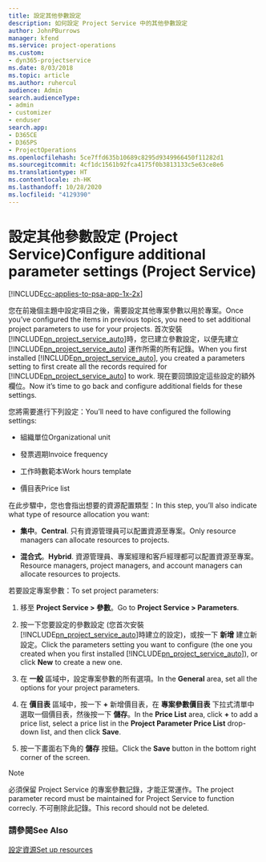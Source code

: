 ```yaml
---
title: 設定其他參數設定
description: 如何設定 Project Service 中的其他參數設定
author: JohnPBurrows
manager: kfend
ms.service: project-operations
ms.custom:
- dyn365-projectservice
ms.date: 8/03/2018
ms.topic: article
ms.author: ruhercul
audience: Admin
search.audienceType:
- admin
- customizer
- enduser
search.app:
- D365CE
- D365PS
- ProjectOperations
ms.openlocfilehash: 5ce7ffd635b10689c8295d9349966450f11282d1
ms.sourcegitcommit: 4cf1dc1561b92fca4175f0b3813133c5e63ce8e6
ms.translationtype: HT
ms.contentlocale: zh-HK
ms.lasthandoff: 10/28/2020
ms.locfileid: "4129390"
---
```

# <a name="configure-additional-parameter-settings-project-service"></a><span data-ttu-id="99aa4-103">設定其他參數設定 (Project Service)</span><span class="sxs-lookup"><span data-stu-id="99aa4-103">Configure additional parameter settings (Project Service)</span></span>

[!INCLUDE[cc-applies-to-psa-app-1x-2x](../includes/cc-applies-to-psa-app-1x-2x.md)]

<span data-ttu-id="99aa4-104">您在前幾個主題中設定項目之後，需要設定其他專案參數以用於專案。</span><span class="sxs-lookup"><span data-stu-id="99aa4-104">Once you’ve configured the items in previous topics, you need to set additional project parameters to use for your projects.</span></span> <span data-ttu-id="99aa4-105">首次安裝 [!INCLUDE[pn_project_service_auto](../includes/pn-project-service-auto.md)]時，您已建立參數設定，以便先建立 [!INCLUDE[pn_project_service_auto](../includes/pn-project-service-auto.md)] 運作所需的所有記錄。</span><span class="sxs-lookup"><span data-stu-id="99aa4-105">When you first installed [!INCLUDE[pn_project_service_auto](../includes/pn-project-service-auto.md)], you created a parameters setting to first create all the records required for [!INCLUDE[pn_project_service_auto](../includes/pn-project-service-auto.md)] to work.</span></span> <span data-ttu-id="99aa4-106">現在要回頭設定這些設定的額外欄位。</span><span class="sxs-lookup"><span data-stu-id="99aa4-106">Now it’s time to go back and configure additional fields for these settings.</span></span>  
  
 <span data-ttu-id="99aa4-107">您將需要進行下列設定：</span><span class="sxs-lookup"><span data-stu-id="99aa4-107">You’ll need to have configured the following settings:</span></span>  
  
-   <span data-ttu-id="99aa4-108">組織單位</span><span class="sxs-lookup"><span data-stu-id="99aa4-108">Organizational unit</span></span>  
  
-   <span data-ttu-id="99aa4-109">發票週期</span><span class="sxs-lookup"><span data-stu-id="99aa4-109">Invoice frequency</span></span>  
  
-   <span data-ttu-id="99aa4-110">工作時數範本</span><span class="sxs-lookup"><span data-stu-id="99aa4-110">Work hours template</span></span>  
  
-   <span data-ttu-id="99aa4-111">價目表</span><span class="sxs-lookup"><span data-stu-id="99aa4-111">Price list</span></span>  
 
<span data-ttu-id="99aa4-112">在此步驟中，您也會指出想要的資源配置類型：</span><span class="sxs-lookup"><span data-stu-id="99aa4-112">In this step, you’ll also indicate what type of resource allocation you want:</span></span>  
  
- <span data-ttu-id="99aa4-113">**集中**。</span><span class="sxs-lookup"><span data-stu-id="99aa4-113">**Central**.</span></span> <span data-ttu-id="99aa4-114">只有資源管理員可以配置資源至專案。</span><span class="sxs-lookup"><span data-stu-id="99aa4-114">Only resource managers can allocate resources to projects.</span></span>  
  
- <span data-ttu-id="99aa4-115">**混合式**。</span><span class="sxs-lookup"><span data-stu-id="99aa4-115">**Hybrid**.</span></span> <span data-ttu-id="99aa4-116">資源管理員、專案經理和客戶經理都可以配置資源至專案。</span><span class="sxs-lookup"><span data-stu-id="99aa4-116">Resource managers, project managers, and account managers can allocate resources to projects.</span></span>  
  
 
<span data-ttu-id="99aa4-117">若要設定專案參數：</span><span class="sxs-lookup"><span data-stu-id="99aa4-117">To set project parameters:</span></span>  
  
1. <span data-ttu-id="99aa4-118">移至 **Project Service > 參數**。</span><span class="sxs-lookup"><span data-stu-id="99aa4-118">Go to **Project Service > Parameters**.</span></span>  
  
2. <span data-ttu-id="99aa4-119">按一下您要設定的參數設定 (您首次安裝 [!INCLUDE[pn_project_service_auto](../includes/pn-project-service-auto.md)]時建立的設定)，或按一下 **新增** 建立新設定。</span><span class="sxs-lookup"><span data-stu-id="99aa4-119">Click the parameters setting you want to configure (the one you created when you first installed [!INCLUDE[pn_project_service_auto](../includes/pn-project-service-auto.md)]), or click **New** to create a new one.</span></span>  
  
3. <span data-ttu-id="99aa4-120">在 **一般** 區域中，設定專案參數的所有選項。</span><span class="sxs-lookup"><span data-stu-id="99aa4-120">In the **General** area, set all the options for your project parameters.</span></span>  
  
4. <span data-ttu-id="99aa4-121">在 **價目表** 區域中，按一下 **+** 新增價目表，在 **專案參數價目表** 下拉式清單中選取一個價目表，然後按一下 **儲存**。</span><span class="sxs-lookup"><span data-stu-id="99aa4-121">In the **Price List** area, click **+** to add a price list, select a price list in the **Project Parameter Price List** drop-down list, and then click **Save**.</span></span>  
  
5. <span data-ttu-id="99aa4-122">按一下畫面右下角的 **儲存** 按鈕。</span><span class="sxs-lookup"><span data-stu-id="99aa4-122">Click the **Save** button in the bottom right corner of the screen.</span></span>  

> [!NOTE]
> <span data-ttu-id="99aa4-123">必須保留 Project Service 的專案參數記錄，才能正常運作。</span><span class="sxs-lookup"><span data-stu-id="99aa4-123">The project parameter record must be maintained for Project Service to function correcly.</span></span> <span data-ttu-id="99aa4-124">不可刪除此記錄。</span><span class="sxs-lookup"><span data-stu-id="99aa4-124">This record should not be deleted.</span></span>

### <a name="see-also"></a><span data-ttu-id="99aa4-125">請參閱</span><span class="sxs-lookup"><span data-stu-id="99aa4-125">See Also</span></span>  
 [<span data-ttu-id="99aa4-126">設定資源</span><span class="sxs-lookup"><span data-stu-id="99aa4-126">Set up resources</span></span>](../psa/set-up-resources.md)
